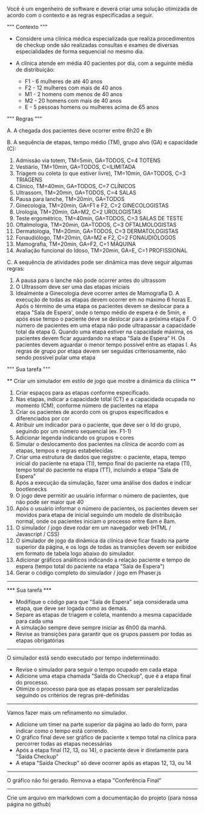 Você é um engenheiro de software e deverá criar uma solução otimizada de acordo com o contexto e as regras 
especificadas a seguir.

""" Contexto """

- Considere uma clínica médica especializada que realiza procedimentos de checkup onde são realizadas consultas e exames de 
diversas especialidades de forma sequencial no mesmo dia.

- A clínica atende em média 40 pacientes por dia, com a seguinte média de distribuição:
  
  - F1 - 6 mulheres de até 40 anos
  - F2 - 12 mulheres com mais de 40 anos
  - M1 - 2 homens com menos de 40 anos
  - M2 - 20 homens com mais de 40 anos
  - E - 5 pessoas homens ou mulheres acima de 65 anos

""" Regras """

A. A chegada dos pacientes deve ocorrer entre 6h20 e 8h

B. A sequência de etapas, tempo médio (TM), grupo alvo (GA) e capacidade (C): 

  1. Admissão via totem, TM=5min, GA=TODOS, C=4 TOTENS
  2. Vestiário, TM=10min, GA=TODOS, C=ILIMITADA
  3. Triagem ou coleta (o que estiver livre), TM=10min, GA=TODOS, C=3 TRIAGENS  
  4. Clínico, TM=40min, GA=TODOS, C=7 CLÍNICOS 
  5. Ultrassom, TM=20min, GA=TODOS, C=4 SALAS 
  6. Pausa para lanche, TM=20min, GA=TODOS 
  7. Ginecologia, TM=20min, GA=F1 e F2, C=2 GINECOLOGISTAS
  8. Urologia, TM=20min, GA=M2, C=2 UROLOGISTAS 
  9. Teste ergométrico, TM=40min, GA=TODOS, C=3 SALAS DE TESTE  
  10. Oftalmologia, TM=20min, GA=TODOS, C=3 OFTALMOLOGISTAS
  11. Dermatologia, TM=20min, GA=TODOS, C=3 DERMATOLOGISTAS
  12. Fonaudiólogo, TM=20min, GA=M2 e F2, C=2 FONAUDIÓLOGOS
  13. Mamografia, TM=20min, GA=F2, C=1 MÁQUINA 
  14. Avaliação funcional do Idoso, TM=20min, GA=E, C=1 PROFISSIONAL 

C. A sequência de atividades pode ser dinâmica mas deve seguir algumas regras: 
  1. A pausa para o lanche não pode ocorrer antes do ultrassom
  2. O Ultrassom deve ser uma das etapas iniciais
  3. Idealmente a Ginecologia deve ocorrer antes de Mamografia
D. A execução de todas as etapas devem ocorrer em no máximo 6 horas
E. Após o término de uma etapa os pacientes devem se deslocar para a etapa "Sala de Espera', onde o tempo médio de espera é de 5min, e após esse tempo o paciente deve se deslocar para a próxima etapa
F. O número de pacientes em uma etapa não pode ultrapassar a capacidade total da etapa
G. Quando uma etapa estiver na capacidade máxima, os pacientes devem ficar aguardando na etapa "Sala de Espera"
H. Os pacientes devem aguardar o menor tempo possível entre as etapas
I. As regras de grupo por etapa devem ser seguidas criteriosamente, não sendo possível pular uma etapa 

""" Sua tarefa """

** Criar um simulador em estilo de jogo que mostre a dinámica da clínica **
 1. Criar espaços para as etapas conforme especificado. 
 2. Nas etapas, indicar a capacidade total (CT) e a capacidada ocupada no momento (CM), conforme número de pacientes na etapa
 3. Criar os pacientes de acordo com os grupos especificados e diferenciados por cor
 4. Atribuir um indicador para o paciente, que deve ser o Id do grupo, seguindo por um número sequencial (ex. F1-1)
 3. Adicionar legenda indicando os grupos e cores
 4. Simular o deslocamento dos pacientes na clínica de acordo com as etapas, tempos e regras estabelecidas
 5. Criar uma estrutura de dados que registre: o paciente, etapa, tempo inicial do paciente na etapa (TI), tempo final do paciente na etapa (TI), tempo total do paciente na etapa (TT), incluindo a etapa "Sala de Espera"  
 7. Após a execução da simulação, fazer uma análise dos dados e indicar bootlenecks
 8. O jogo deve permitir ao usuário informar o número de pacientes, que não pode ser maior que 40
 9. Após o usuário informar o número de pacientes, os pacientes devem ser movidos para etapa de inicial seguindo um modelo de distribuição normal, onde os pacientes iniciam o processo  entre 6am e 8am.
 11. O simulador / jogo deve rodar em um navegador web (HTML / Javascript / CSS)
 10. O simulador de jogo da dinâmica da clínica deve ficar fixado na parte superior da página, e os logs de todas as transições devem ser exibidoe em formato de tabela logo abaixo do simulador. 
 11. Adicionar gráficos análiticos indicando a relação paciente e tempo de espera (tempo total do paciente na etapa "Sala de Espera")
 12. Gerar o código completo do simulador / jogo em Phaser.js

-----------------------

*** Sua tarefa *** 

- Modifique o código para que "Sala de Espera" seja considerada uma etapa, que deve ser logada como as demais. 
- Separe as etapas de triagem e coleta, mantendo a mesma capacidade para cada uma
- A simulação sempre deve sempre iniciar as 6h00 da manhã.
- Revise as transições para garantir que os grupos passem por todas as etapas obrigatórias
  
-----------------------

O simulador está sendo executado por tempo indeterminado.

- Revise o simulador para seguir o tempo ocupado em cada etapa
- Adicione uma etapa chamada "Saída do Checkup", que é a etapa final do processo. 
- Otimize o processo para que as etapas possam ser paralelizadas seguindo os critérios de regras pré-definidas

-----------------------

Vamos fazer mais um refinamento no simulador. 

- Adicione um timer na parte superior da página ao lado do form, para indicar como o tempo está correndo. 
- O gráfico final deve ser gráfico de paciente x tempo total na clínica para percorrer todas as etapas necessárias
- Após a etapa final (12, 13, ou 14), o paciente deve ir diretamente para "Saída Checkup"
- A etapa "Saída Checkup" só deve ocorrer após as etapas 12, 13, ou 14 

--------------------

O gráfico não foi gerado. Remova a etapa "Conferência Final"


--------------------

Crie um arquivo em markdown com a documentação do projeto (para nossa página no github)
